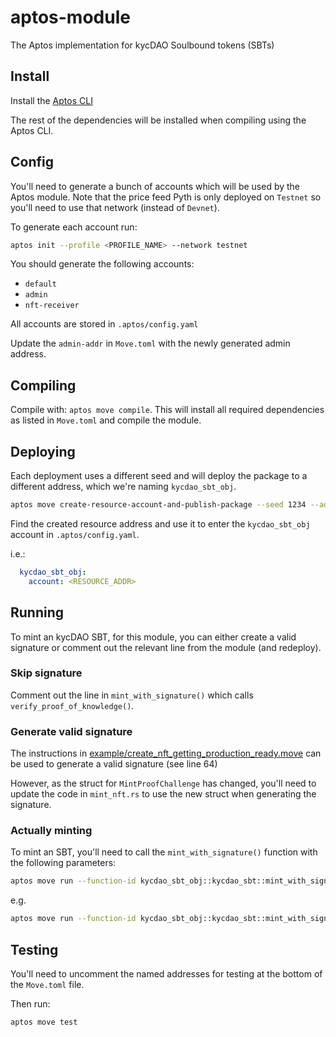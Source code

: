 # aptos-module
The Aptos implementation for kycDAO Soulbound tokens (SBTs)

## Install
Install the [Aptos CLI](https://aptos.dev/tools/aptos-cli/install-cli/)

The rest of the dependencies will be installed when compiling using the Aptos CLI.
## Config
You'll need to generate a bunch of accounts which will be used by the Aptos module. Note that the price feed Pyth is only deployed on `Testnet` so you'll need to use that network (instead of `Devnet`).

To generate each account run:

```bash
aptos init --profile <PROFILE_NAME> --network testnet
```

You should generate the following accounts:
- `default`
- `admin`
- `nft-receiver`

All accounts are stored in `.aptos/config.yaml`

Update the `admin-addr` in `Move.toml` with the newly generated admin address.

## Compiling
Compile with: `aptos move compile`. This will install all required dependencies as listed in `Move.toml` and compile the module.

## Deploying
Each deployment uses a different seed and will deploy the package to a different address, which we're naming `kycdao_sbt_obj`.

```bash
aptos move create-resource-account-and-publish-package --seed 1234 --address-name kycdao_sbt_obj --profile default --named-addresses source_addr=<DEFAULT_ADDR>
```

Find the created resource address and use it to enter the `kycdao_sbt_obj` account in `.aptos/config.yaml`.

i.e.:
```yaml
  kycdao_sbt_obj:
    account: <RESOURCE_ADDR>
```

## Running
To mint an kycDAO SBT, for this module, you can either create a valid signature or comment out the relevant line from the module (and redeploy).

### Skip signature
Comment out the line in `mint_with_signature()` which calls `verify_proof_of_knowledge()`.

### Generate valid signature
The instructions in [example/create_nft_getting_production_ready.move]() can be used to generate a valid signature (see line 64)

However, as the struct for `MintProofChallenge` has changed, you'll need to update the code in `mint_nft.rs` to use the new struct when generating the signature.

### Actually minting
To mint an SBT, you'll need to call the `mint_with_signature()` function with the following parameters:
```bash
aptos move run --function-id kycdao_sbt_obj::kycdao_sbt::mint_with_signature --args <METADATA_CID> <EXPIRY> <SECONDS_TO_PAY> <TIER> <SIGNATURE> --profile nft-receiver
```

e.g.

```bash
aptos move run --function-id kycdao_sbt_obj::kycdao_sbt::mint_with_signature --args string:QmRuPuDNFRhvm5RsbCyM5x5ZR2hsVNt533n9tv5nppRmHw u64:1721537916 u64:32000000 string:KYC_1  hex:3e37ab7f72633a856327e5f206519b957bb1e4fa4fec39f69d2f29e2d36ca3c57589c35e2656cb6901d5e902430fcc3122b5a864c811993cc42fe78fc5882f0d --profile nft-receiver
```

## Testing

You'll need to uncomment the named addresses for testing at the bottom of the `Move.toml` file.

Then run:
```bash
aptos move test
```





